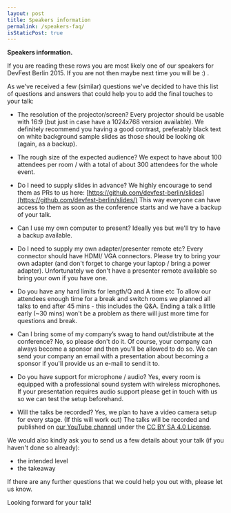 ```yaml
---
layout: post
title: Speakers information
permalink: /speakers-faq/
isStaticPost: true
---
```


__Speakers information.__


If you are reading these rows you are most likely one of our speakers for DevFest Berlin 2015. If you are not then maybe
next time you will be :) .

As we've received a few (similar) questions we've decided to have this list of questions and answers that could help you
to add the final touches to your talk:

- The resolution of the projector/screen?
Every projector should be usable with 16:9 (but just in case have a 1024x768 version available).
We definitely recommend you having a good contrast, preferably black text on white background sample slides as those
should be looking ok (again, as a backup).

- The rough size of the expected audience?
We expect to have about 100 attendees per room / with a total of about 300 attendees for the whole event.

- Do I need to supply slides in advance?
We highly encourage to send them as PRs to us here: [https://github.com/devfest-berlin/slides](https://github.com/devfest-berlin/slides/) This way everyone can have
access to them as soon as the conference starts and we have a backup of your talk.

- Can I use my own computer to present?
Ideally yes but we'll try to have a backup available.

- Do I need to supply my own adapter/presenter remote etc?
Every connector should have HDMI/ VGA connectors. Please try to bring your own adapter (and don't forget to charge your
laptop / bring a power adapter). Unfortunately we don't have a presenter remote available so bring your own if you have one.

- Do you have any hard limits for length/Q and A time etc
To allow our attendees enough time for a break and switch rooms we planned all talks to end after 45 mins - this includes
the Q&A. Ending a talk a little early (~30 mins) won't be a problem as there will just more time for questions and break.

- Can I bring some of my company’s swag to hand out/distribute at the conference?
No, so please don't do it. Of course, your company can always become a sponsor and then you'll be allowed to do so.
We can send your company an email with a presentation about becoming a sponsor if you'll provide us an e-mail to send it to.

- Do you have support for microphone / audio?
Yes, every room is equipped with a professional sound system with wireless microphones. If your presentation requires
audio support please get in touch with us so we can test the setup beforehand.

- Will the talks be recorded?
Yes, we plan to have a video camera setup for every stage. (If this will work out) The talks will be recorded and published
on [our YouTube channel](https://www.youtube.com/user/DevFestBerlin) under the [CC BY SA 4.0 License](http://creativecommons.org/licenses/by-sa/4.0/).


We would also kindly ask you to send us a few details about your talk (if you haven't done so already):

- the intended level
- the takeaway

If there are any further questions that we could help you out with, please let us know.

Looking forward for your talk!


<img class="img-responsive feature-image" src="{{ site.baseurl }}/img/posts/speakers-faq.jpg" style="display:none">
